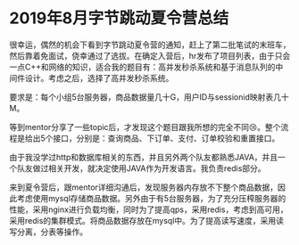 # 2019年8月字节跳动夏令营总结

很幸运，偶然的机会下看到字节跳动夏令营的通知，赶上了第二批笔试的末班车，然后靠着免面试，侥幸通过了选拔。在确定入营后，hr发布了项目列表，由于只会一点C++和网络的知识，适合我的题目有：高并发秒杀系统和基于消息队列的中间件设计。考虑之后，选择了高并发秒杀系统。

要求是：每个小组5台服务器，商品数据量几十G，用户ID与sessionid映射表几十M。

等到mentor分享了一些topic后，才发现这个题目跟我所想的完全不同:cry:。整个流程是给出5个接口，分别是：查询商品、下订单、支付、订单校验和重置接口。

由于我没学过http和数据库相关的东西，并且另外两个队友都熟悉JAVA，并且一个队友做过相关开发，就决定使用JAVA作为开发语言。我负责redis部分。

来到夏令营后，跟mentor详细沟通后，发现服务器内存放不下整个商品数据，因此考虑使用mysql存储商品数据。另外由于有5台服务器，为了充分压榨服务器的性能，采用nginx进行负载均衡，同时为了提高qps，采用redis，考虑到高可用，采用redis的集群模式。将商品数据存放在mysql中。为了提高读写速度，采用读写分离，分表等操作。